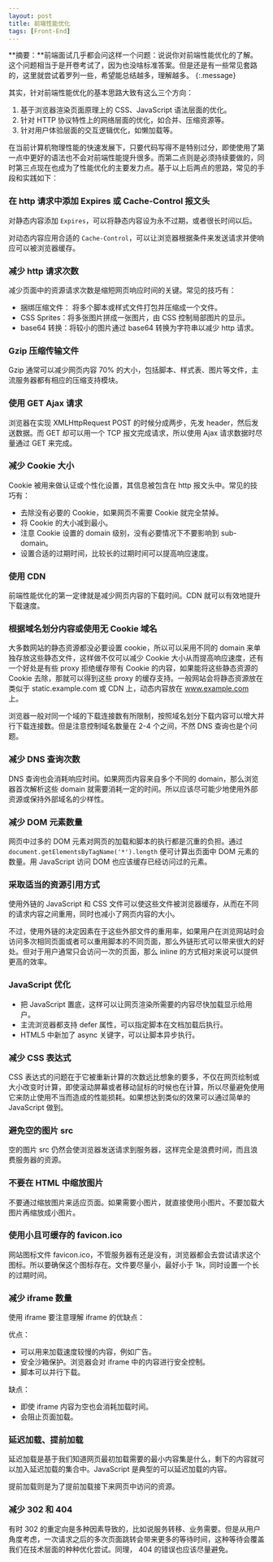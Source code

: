 ```yaml
---
layout: post
title: 前端性能优化
tags: [Front-End]
---
```


**摘要：**前端面试几乎都会问这样一个问题：说说你对前端性能优化的了解。这个问题相当于是开卷考试了，因为也没啥标准答案。但是还是有一些常见套路的，这里就尝试着罗列一些，希望能总结越多，理解越多。
{:.message}

其实，针对前端性能优化的基本思路大致有这么三个方向：

1. 基于浏览器渲染页面原理上的 CSS、JavaScript 语法层面的优化。
2. 针对 HTTP 协议特性上的网络层面的优化，如合并、压缩资源等。
3. 针对用户体验层面的交互逻辑优化，如懒加载等。

在当前计算机物理性能的快速发展下，只要代码写得不是特别过分，即使使用了第一点中更好的语法也不会对前端性能提升很多。而第二点则是必须持续要做的，同时第三点现在也成为了性能优化的主要发力点。基于以上后两点的思路，常见的手段和实践如下：

### 在 http 请求中添加 Expires 或 Cache-Control 报文头

对静态内容添加 `Expires`，可以将静态内容设为永不过期，或者很长时间以后。

对动态内容应用合适的 `Cache-Control`，可以让浏览器根据条件来发送请求并使响应可以被浏览器缓存。

### 减少 http 请求次数

减少页面中的资源请求次数是缩短网页响应时间的关键。常见的技巧有：

+ 捆绑压缩文件： 将多个脚本或样式文件打包并压缩成一个文件。
+ CSS Sprites：将多张图片拼成一张图片，由 CSS 控制局部图片的显示。
+ base64 转换：将较小的图片通过 base64 转换为字符串以减少 http 请求。

### Gzip 压缩传输文件

Gzip 通常可以减少网页内容 70% 的大小，包括脚本、样式表、图片等文件，主流服务器都有相应的压缩支持模块。

### 使用 GET Ajax 请求

浏览器在实现 XMLHttpRequest POST 的时候分成两步，先发 header，然后发送数据。而 GET 却可以用一个 TCP 报文完成请求，所以使用 Ajax 请求数据时尽量通过 GET 来完成。

### 减少 Cookie 大小

Cookie 被用来做认证或个性化设置，其信息被包含在 http 报文头中。常见的技巧有：

+ 去除没有必要的 Cookie，如果网页不需要 Cookie 就完全禁掉。
+ 将 Cookie 的大小减到最小。
+ 注意 Cookie 设置的 domain 级别，没有必要情况下不要影响到 sub-domain。
+ 设置合适的过期时间，比较长的过期时间可以提高响应速度。

### 使用 CDN

前端性能优化的第一定律就是减少网页内容的下载时间。CDN 就可以有效地提升下载速度。

### 根据域名划分内容或使用无 Cookie 域名

大多数网站的静态资源都没必要设置 cookie，所以可以采用不同的 domain 来单独存放这些静态文件，这样做不仅可以减少 Cookie 大小从而提高响应速度，还有一个好处是有些 proxy 拒绝缓存带有 Cookie 的内容，如果能将这些静态资源的 Cookie 去除，那就可以得到这些 proxy 的缓存支持。一般网站会将静态资源放在类似于 static.example.com 或 CDN 上，动态内容放在 www.example.com 上。

浏览器一般对同一个域的下载连接数有所限制，按照域名划分下载内容可以增大并行下载连接数。但是注意控制域名数量在 2-4 个之间，不然 DNS 查询也是个问题。

### 减少 DNS 查询次数

DNS 查询也会消耗响应时间。如果网页内容来自多个不同的 domain，那么浏览器首次解析这些 domain 就需要消耗一定的时间。所以应该尽可能少地使用外部资源或保持外部域名的少样性。

### 减少 DOM 元素数量

网页中过多的 DOM 元素对网页的加载和脚本的执行都是沉重的负担。通过 `document.getElementsByTagName('*').length` 便可计算出页面中 DOM 元素的数量。用 JavaScript 访问 DOM 也应该缓存已经访问过的元素。

### 采取适当的资源引用方式

使用外链的 JavaScript 和 CSS 文件可以使这些文件被浏览器缓存，从而在不同的请求内容之间重用，同时也减小了网页内容的大小。

不过，使用外链的决定因素在于这些外部文件的重用率，如果用户在浏览网站时会访问多次相同页面或者可以重用脚本的不同页面，那么外链形式可以带来很大的好处。但对于用户通常只会访问一次的页面，那么 inline 的方式相对来说可以提供更高的效率。

### JavaScript 优化

+ 把 JavaScript 置底，这样可以让网页渲染所需要的内容尽快加载显示给用户。
+ 主流浏览器都支持 defer 属性，可以指定脚本在文档加载后执行。
+ HTML5 中新加了 async 关键字，可以让脚本异步执行。

### 减少 CSS 表达式

CSS 表达式的问题在于它被重新计算的次数远比想象的要多，不仅在网页绘制或大小改变时计算，即使滚动屏幕或者移动鼠标的时候也在计算，所以尽量避免使用它来防止使用不当而造成的性能损耗。如果想达到类似的效果可以通过简单的 JavaScript 做到。

### 避免空的图片 src

空的图片 src 仍然会使浏览器发送请求到服务器，这样完全是浪费时间，而且浪费服务器的资源。

### 不要在 HTML 中缩放图片

不要通过缩放图片来适应页面。如果需要小图片，就直接使用小图片。不要加载大图片再缩放成小图片。

### 使用小且可缓存的 favicon.ico

网站图标文件 favicon.ico，不管服务器有还是没有，浏览器都会去尝试请求这个图标。所以要确保这个图标存在。文件要尽量小，最好小于 1k，同时设置一个长的过期时间。

### 减少 iframe 数量

使用 iframe 要注意理解 iframe 的优缺点：

优点：

+ 可以用来加载速度较慢的内容，例如广告。
+ 安全沙箱保护。浏览器会对 iframe 中的内容进行安全控制。
+ 脚本可以并行下载。

缺点：

+ 即使 iframe 内容为空也会消耗加载时间。
+ 会阻止页面加载。

### 延迟加载、提前加载

延迟加载是基于我们知道网页最初加载需要的最小内容集是什么，剩下的内容就可以加入延迟加载的集合中。JavaScript 是典型的可以延迟加载的内容。

提前加载则是为了提前加载接下来网页中访问的资源。

### 减少 302 和 404

有时 302 的重定向是多种因素导致的，比如说服务转移、业务需要。但是从用户角度考虑，一次请求之后的多次页面跳转会带来更多的等待时间，这种等待会覆盖我们在技术层面的种种优化尝试。同理， 404 的错误也应该尽量避免。